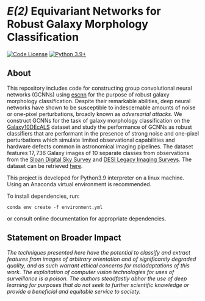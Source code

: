 # *E(2)* Equivariant Networks for Robust Galaxy Morphology Classification

[![Code License](https://img.shields.io/badge/Code%20License-Apache_2.0-green.svg)](https://github.com/snehjp2/GCNNMorphology/blob/main/LICENSE)
[![Python 3.9+](https://img.shields.io/badge/python-3.9+-blue.svg)](https://www.python.org/downloads/release/python-390/)

## About

This repository includes code for constructing group convolutional neural networks (GCNNs) using [escnn](https://github.com/QUVA-Lab/escnn) for the purpose of robust galaxy morphology classification. Despite their remarkable abilities, deep neural networks have shown to be susceptible to indescernable amounts of noise or one-pixel perturbations, broadly known as *adversarial attacks*. We construct GCNNs for the task of galaxy morphology classification on the [Galaxy10DEcALS](https://github.com/henrysky/Galaxy10) dataset and study the performance of GCNNs as robust classifiers that are performant in the presence of strong noise and one-pixel perturbations which simulate limited observational capabilities and hardware defects common in astronomical imaging pipelines. The dataset features $17,736$ Galaxy images of 10 separate classes from observations from the [Sloan Digital Sky Survey](https://classic.sdss.org) and [DESI Legacy Imaging Surveys](https://www.legacysurvey.org). The dataset can be retrieved [here](https://astro.utoronto.ca/~hleung/shared/Galaxy10/Galaxy10_DECals.h5).

This project is developed for Python3.9 interpreter on a linux machine. Using an Anaconda virtual environment is recommended.

To install dependencies, run:

```console
conda env create -f environment.yml
```

or consult online documentation for appropriate dependencies.

## Statement on Broader Impact

*The techniques presented here have the potential to classify and extract features from images of arbitrary orientation and of significantly degraded quality, and as such warrant ethical concerns for maladaptations of this work. The exploitation of computer vision technologies for uses of surveillance is a poison. The authors steadfastly abhor the use of deep learning for purposes that do not seek to further scientific knowledge or provide a beneficial and equitable service to society.*
